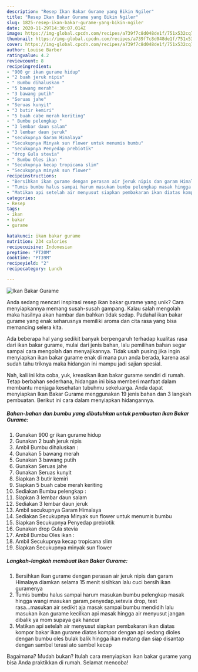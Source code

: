 ```yaml
---
description: "Resep Ikan Bakar Gurame yang Bikin Ngiler"
title: "Resep Ikan Bakar Gurame yang Bikin Ngiler"
slug: 1825-resep-ikan-bakar-gurame-yang-bikin-ngiler
date: 2020-11-29T14:30:07.014Z
image: https://img-global.cpcdn.com/recipes/a739f7c8d048de1f/751x532cq70/ikan-bakar-gurame-foto-resep-utama.jpg
thumbnail: https://img-global.cpcdn.com/recipes/a739f7c8d048de1f/751x532cq70/ikan-bakar-gurame-foto-resep-utama.jpg
cover: https://img-global.cpcdn.com/recipes/a739f7c8d048de1f/751x532cq70/ikan-bakar-gurame-foto-resep-utama.jpg
author: Louise Barber
ratingvalue: 4.2
reviewcount: 8
recipeingredient:
- "900 gr ikan gurame hidup"
- "2 buah jeruk nipis"
- " Bumbu dihaluskan "
- "5 bawang merah"
- "3 bawang putih"
- "Seruas jahe"
- "Seruas kunyit"
- "3 butir kemiri"
- "5 buah cabe merah keriting"
- " Bumbu pelengkap "
- "3 lembar daun salam"
- "3 lembar daun jeruk"
- "secukupnya Garam Himalaya"
- "Secukupnya Minyak sun flower untuk menumis bumbu"
- "Secukupnya Penyedap prebiotik"
- "drop Gula stevia"
- " Bumbu Oles ikan "
- "Secukupnya kecap tropicana slim"
- "Secukupnya minyak sun flower"
recipeinstructions:
- "Bersihkan ikan gurame dengan perasan air jeruk nipis dan garam Himalaya diamkan selama 15 menit sisihkan lalu cuci bersih ikan guramenya"
- "Tumis bumbu halus sampai harum masukan bumbu pelengkap masak hingga wangi masukan garam,penyedap,setevia drop, test rasa...masukan air sedikit aja masak sampai bumbu mendidih lalu masukan ikan gurame kecilkan api masak hingga air menyusut jangan dibalik ya mom supaya gak hancur"
- "Matikan api setelah air menyusut siapkan pembakaran ikan diatas kompor bakar ikan gurame diatas kompor dengan api sedang dioles dengan bumbu oles bulak balik hingga ikan matang dan siap disantap dengan sambel terasi ato sambel kecap"
categories:
- Resep
tags:
- ikan
- bakar
- gurame

katakunci: ikan bakar gurame 
nutrition: 234 calories
recipecuisine: Indonesian
preptime: "PT20M"
cooktime: "PT39M"
recipeyield: "2"
recipecategory: Lunch

---
```



![Ikan Bakar Gurame](https://img-global.cpcdn.com/recipes/a739f7c8d048de1f/751x532cq70/ikan-bakar-gurame-foto-resep-utama.jpg)

Anda sedang mencari inspirasi resep ikan bakar gurame yang unik? Cara menyiapkannya memang susah-susah gampang. Kalau salah mengolah maka hasilnya akan hambar dan bahkan tidak sedap. Padahal ikan bakar gurame yang enak seharusnya memiliki aroma dan cita rasa yang bisa memancing selera kita.



Ada beberapa hal yang sedikit banyak berpengaruh terhadap kualitas rasa dari ikan bakar gurame, mulai dari jenis bahan, lalu pemilihan bahan segar sampai cara mengolah dan menyajikannya. Tidak usah pusing jika ingin menyiapkan ikan bakar gurame enak di mana pun anda berada, karena asal sudah tahu triknya maka hidangan ini mampu jadi sajian spesial.


Nah, kali ini kita coba, yuk, kreasikan ikan bakar gurame sendiri di rumah. Tetap berbahan sederhana, hidangan ini bisa memberi manfaat dalam membantu menjaga kesehatan tubuhmu sekeluarga. Anda dapat menyiapkan Ikan Bakar Gurame menggunakan 19 jenis bahan dan 3 langkah pembuatan. Berikut ini cara dalam menyiapkan hidangannya.

<!--inarticleads1-->

##### Bahan-bahan dan bumbu yang dibutuhkan untuk pembuatan Ikan Bakar Gurame:

1. Gunakan 900 gr ikan gurame hidup
1. Gunakan 2 buah jeruk nipis
1. Ambil  Bumbu dihaluskan :
1. Gunakan 5 bawang merah
1. Gunakan 3 bawang putih
1. Gunakan Seruas jahe
1. Gunakan Seruas kunyit
1. Siapkan 3 butir kemiri
1. Siapkan 5 buah cabe merah keriting
1. Sediakan  Bumbu pelengkap :
1. Siapkan 3 lembar daun salam
1. Sediakan 3 lembar daun jeruk
1. Ambil secukupnya Garam Himalaya
1. Sediakan Secukupnya Minyak sun flower untuk menumis bumbu
1. Siapkan Secukupnya Penyedap prebiotik
1. Gunakan drop Gula stevia
1. Ambil  Bumbu Oles ikan :
1. Ambil Secukupnya kecap tropicana slim
1. Siapkan Secukupnya minyak sun flower




<!--inarticleads2-->

##### Langkah-langkah membuat Ikan Bakar Gurame:

1. Bersihkan ikan gurame dengan perasan air jeruk nipis dan garam Himalaya diamkan selama 15 menit sisihkan lalu cuci bersih ikan guramenya
1. Tumis bumbu halus sampai harum masukan bumbu pelengkap masak hingga wangi masukan garam,penyedap,setevia drop, test rasa...masukan air sedikit aja masak sampai bumbu mendidih lalu masukan ikan gurame kecilkan api masak hingga air menyusut jangan dibalik ya mom supaya gak hancur
1. Matikan api setelah air menyusut siapkan pembakaran ikan diatas kompor bakar ikan gurame diatas kompor dengan api sedang dioles dengan bumbu oles bulak balik hingga ikan matang dan siap disantap dengan sambel terasi ato sambel kecap




Bagaimana? Mudah bukan? Itulah cara menyiapkan ikan bakar gurame yang bisa Anda praktikkan di rumah. Selamat mencoba!
